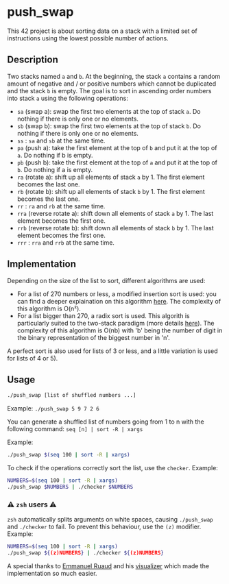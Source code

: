 # push_swap
This 42 project is about sorting data on a stack with a limited set of instructions using the lowest possible number of actions.

## Description
Two stacks named `a` and `b`. At the beginning, the stack `a` contains a random amount of negative and / or positive numbers which cannot be duplicated and the stack `b` is empty.
The goal is to sort in ascending order numbers into stack `a` using the following operations:
- `sa` (swap a): swap the first two elements at the top of stack `a`. Do nothing if there is only one or no elements.
- `sb` (swap b): swap the first two elements at the top of stack `b`. Do nothing if there is only one or no elements.
- `ss` : `sa` and `sb` at the same time.
- `pa` (push a): take the first element at the top of `b` and put it at the top of `a`. Do nothing if b is empty.
- `pb` (push b): take the first element at the top of `a` and put it at the top of `b`. Do nothing if a is empty.
- `ra` (rotate a): shift up all elements of stack `a` by 1. The first element becomes the last one.
- `rb` (rotate b): shift up all elements of stack `b` by 1. The first element becomes the last one.
- `rr` : `ra` and `rb` at the same time.
- `rra` (reverse rotate a): shift down all elements of stack `a` by 1. The last element becomes the first one.
- `rrb` (reverse rotate b): shift down all elements of stack `b` by 1. The last element becomes the first one.
- `rrr` : `rra` and `rrb` at the same time.

## Implementation

Depending on the size of the list to sort, different algorithms are used:
- For a list of 270 numbers or less, a modified insertion sort is used: you can find a deeper explaination on this algorithm [here](https://medium.com/@jamierobertdawson/push-swap-the-least-amount-of-moves-with-two-stacks-d1e76a71789a).
The complexity of this algorithm is O(n²).
- For a list bigger than 270, a radix sort is used. This algorith is particularly suited to the two-stack paradigm (more details [here](https://medium.com/nerd-for-tech/push-swap-tutorial-fa746e6aba1e)).
The complexity of this algorithm is O(nb) with 'b' being the number of digit in the binary representation of the biggest number in 'n'.

A perfect sort is also used for lists of 3 or less, and a little variation is used for lists of 4 or 5).
## Usage

```sh
./push_swap [list of shuffled numbers ...]
```
Example: `./push_swap 5 9 7 2 6`

You can generate a shuffled list of numbers going from 1 to n with the following command: `seq [n] | sort -R | xargs`

Example: 
```sh
./push_swap $(seq 100 | sort -R | xargs)
```

To check if the operations correctly sort the list, use the `checker`.
Example:
```sh
NUMBERS=$(seq 100 | sort -R | xargs)
./push_swap $NUMBERS | ./checker $NUMBERS
```
### ⚠️ `zsh` users ⚠️
`zsh` automatically splits arguments on white spaces, causing `./push_swap` and `./checker` to fail. To prevent this behaviour, use the `(z)` modifier.
Example:
```sh
NUMBERS=$(seq 100 | sort -R | xargs)
./push_swap ${(z)NUMBERS} | ./checker ${(z)NUMBERS}
```

A special thanks to [Emmanuel Ruaud](https://github.com/o-reo) and his [visualizer](https://github.com/o-reo/push_swap_visualizer) which made the implementation so much easier.
